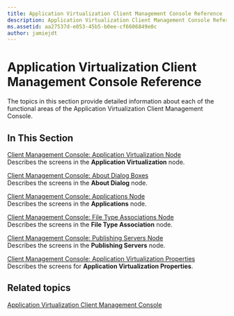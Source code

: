 ```yaml
---
title: Application Virtualization Client Management Console Reference
description: Application Virtualization Client Management Console Reference
ms.assetid: aa27537d-e053-45b5-b0ee-cf6606849e0c
author: jamiejdt
---
```


# Application Virtualization Client Management Console Reference


The topics in this section provide detailed information about each of the functional areas of the Application Virtualization Client Management Console.

## In This Section


<a href="" id="client-management-console--application-virtualization-node"></a>[Client Management Console: Application Virtualization Node](client-management-console-application-virtualization-node.md)  
Describes the screens in the **Application Virtualization** node.

<a href="" id="client-management-console--about-dialog-boxes"></a>[Client Management Console: About Dialog Boxes](client-management-console-about-dialog-boxes.md)  
Describes the screens in the **About Dialog** node.

<a href="" id="client-management-console--applications-node"></a>[Client Management Console: Applications Node](client-management-console-applications-node.md)  
Describes the screens in the **Applications** node.

<a href="" id="client-management-console--file-type-associations-node"></a>[Client Management Console: File Type Associations Node](client-management-console-file-type-associations-node.md)  
Describes the screens in the **File Type Association** node.

<a href="" id="client-management-console--publishing-servers-node"></a>[Client Management Console: Publishing Servers Node](client-management-console-publishing-servers-node.md)  
Describes the screens in the **Publishing Servers** node.

<a href="" id="client-management-console--application-virtualization-properties"></a>[Client Management Console: Application Virtualization Properties](client-management-console-application-virtualization-properties.md)  
Describes the screens for **Application Virtualization Properties**.

## Related topics


[Application Virtualization Client Management Console](application-virtualization-client-management-console.md)

 

 





